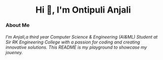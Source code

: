 <h1 align="center">Hi 👋, I'm Ontipuli Anjali</h1>
<h3 align="left">About Me</h3>
<h6>I'm Anjali,a third year Computer Science & Engineering (AI&ML) Student at Sir RK Engineering College with 
a passion for coding and creating innovative solutions. This README is my playground to showcase my joueney. </h6>
